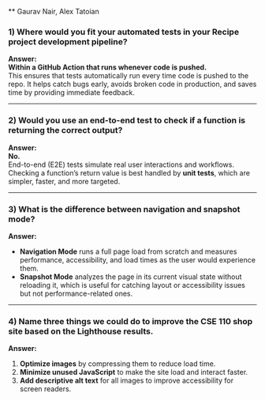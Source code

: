** Gaurav Nair, Alex Tatoian
### 1) Where would you fit your automated tests in your Recipe project development pipeline?

**Answer:**  
**Within a GitHub Action that runs whenever code is pushed.**  
This ensures that tests automatically run every time code is pushed to the repo. It helps catch bugs early, avoids broken code in production, and saves time by providing immediate feedback.

---

### 2) Would you use an end-to-end test to check if a function is returning the correct output?

**Answer:**  
**No.**  
End-to-end (E2E) tests simulate real user interactions and workflows. Checking a function’s return value is best handled by **unit tests**, which are simpler, faster, and more targeted.

---

### 3) What is the difference between navigation and snapshot mode?

**Answer:**  
- **Navigation Mode** runs a full page load from scratch and measures performance, accessibility, and load times as the user would experience them.  
- **Snapshot Mode** analyzes the page in its current visual state without reloading it, which is useful for catching layout or accessibility issues but not performance-related ones.

---

### 4) Name three things we could do to improve the CSE 110 shop site based on the Lighthouse results.

**Answer:**  
1. **Optimize images** by compressing them to reduce load time.  
2. **Minimize unused JavaScript** to make the site load and interact faster.  
3. **Add descriptive alt text** for all images to improve accessibility for screen readers.





